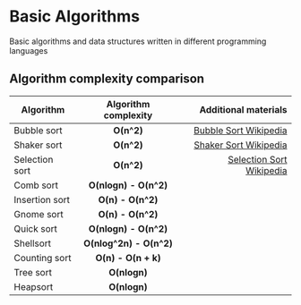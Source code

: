 # Basic Algorithms
Basic algorithms and data structures written in different programming languages

## Algorithm complexity comparison

| Algorithm      | Algorithm complexity    | Additional materials       |
| -------------- |:-----------------------:| --------------------------:|
| Bubble sort    | **O(n^2)**              | [Bubble Sort Wikipedia]    |
| Shaker sort    | **O(n^2)**              | [Shaker Sort Wikipedia]    |
| Selection sort | **O(n^2)**		   | [Selection Sort Wikipedia] |
| Comb sort      | **O(nlogn) - O(n^2)**   |			        |
| Insertion sort | **O(n) - O(n^2)**       |			        |
| Gnome sort	 | **O(n) - O(n^2)**	   |			        |
| Quick sort	 | **O(nlogn) - O(n^2)**   |			        |
| Shellsort	 | **O(nlog^2n) - O(n^2)** |			        |
| Counting sort	 | **O(n) - O(n + k)**	   |			        |
| Tree sort	 | **O(nlogn)**		   |			        |
| Heapsort	 | **O(nlogn)**		   |			        |


[Bubble Sort Wikipedia]: https://en.wikipedia.org/wiki/Bubble_sort
[Shaker Sort Wikipedia]: https://en.wikipedia.org/wiki/Cocktail_shaker_sort
[Selection Sort Wikipedia]: https://en.wikipedia.org/wiki/Cocktail_shaker_sort
